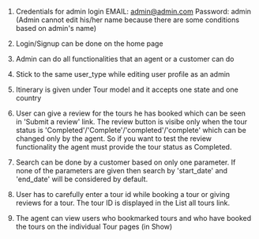 

1. Credentials for admin login EMAIL: admin@admin.com Password: admin (Admin cannot edit his/her name because there are some conditions based on admin's name)

2. Login/Signup can be done on the home page

3. Admin can do all functionalities that an agent or a customer can do

4. Stick to the same user_type while editing user profile as an admin

5. Itinerary is given under Tour model and it accepts one state and one country

6. User can give a review for the tours he has booked which can be seen in 'Submit a review' link. The review button is visibe only when  the tour status is 'Completed'/'Complete'/'completed'/'complete' which can be changed only by the agent. So if you want to test the review functionality the agent must provide the tour status as Completed.

7. Search can be done by a customer based on only one parameter. If none of the parameters are given then search by 'start_date' and 'end_date' will be considered by default.

8. User has to carefully enter a tour id while booking a tour or giving reviews for a tour. The tour ID is displayed in the List all tours link.

9. The agent can view users who bookmarked tours and who have booked the tours on the individual Tour pages (in Show)
